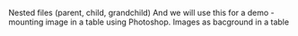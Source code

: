 Nested files (parent, child, grandchild)
And we will use this for a demo - mounting image in a table using Photoshop.
Images as bacground in a table
